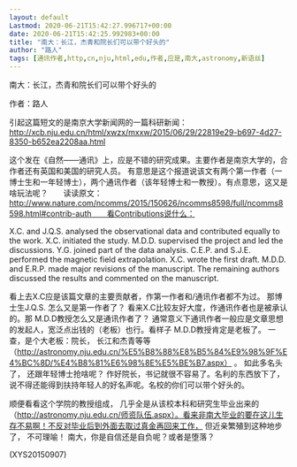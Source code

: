 ```yaml
---
layout: default
Lastmod: 2020-06-21T15:42:27.996717+00:00
date: 2020-06-21T15:42:25.992983+00:00
title: "南大：长江，杰青和院长们可以带个好头的"
author: "路人"
tags: [通讯作者,http,cn,nju,html,edu,作者,应是,南大,astronomy,新语丝]
---
```


南大：长江，杰青和院长们可以带个好头的

作者：路人

引起这篇短文的是南京大学新闻网的一篇科研新闻： http://xcb.nju.edu.cn/html/xwzx/mxxw/2015/06/29/22819e29-b697-4d27-8350-b652ea2208aa.html

这个发在《自然――通讯》上，应是不错的研究成果。主要作者是南京大学的，合作者还有英国和美国的研究人员。 有意思是这个报道说该文有两个第一作者（一博士生和一年轻博士），两个通讯作者（该年轻博士和一教授）。有点意思，这又是啥玩法呢？　　读读原文：http://www.nature.com/ncomms/2015/150626/ncomms8598/full/ncomms8598.html#contrib-auth　　看Contributions说什么：

X.C. and J.Q.S. analysed the observational data and contributed equally to the work. X.C. initiated the study. M.D.D. supervised the project and led the discussions. Y.G. joined part of the data analysis. C.E.P. and S.J.E. performed the magnetic field extrapolation. X.C. wrote the first draft. M.D.D. and E.R.P. made major revisions of the manuscript. The remaining authors discussed the results and commented on the manuscript.

看上去X.C应是该篇文章的主要贡献者，作第一作者和/通讯作者都不为过。 那博士生J.Q.S. 怎么又是第一作者了？ 看来X.C比较友好大度，作通讯作者也是被承认的。那 M.D.D教授怎么又是通讯作者了？ 通常意义下通讯作者一般应是文章思想的发起人，宽泛点出钱的（老板）也行。看样子 M.D.D教授肯定是老板了。 一查，是个大老板：院长， 长江和杰青等等 （http://astronomy.nju.edu.cn/%E5%B8%88%E8%B5%84%E9%98%9F%E4%BC%8D/%E4%B8%81%E6%98%8E%E5%BE%B7.aspx） 。 如此多名头了， 还跟年轻博士抢啥呢？ 作好院长，书记就很不容易了。名利的东西放下了，说不得还能得到扶持年轻人的好名声呢。名校的你们可以带个好头的。

顺便看看这个学院的教授组成， 几乎全是从该校本科和研究生毕业出来的（http://astronomy.nju.edu.cn/师资队伍.aspx）。看来非南大毕业的要在这儿生存不易啊！不反对毕业后到外面去取过真金再回来工作， 但近亲繁殖到这种地步了， 不可理喻！ 南大，你是自信还是自负呢？或者是堕落？

(XYS20150907)

